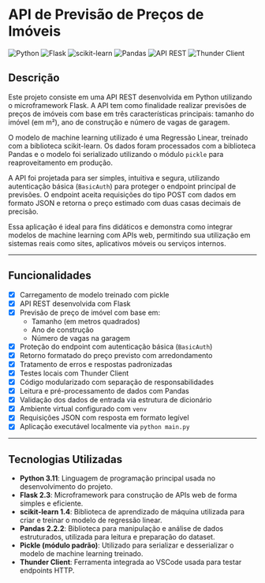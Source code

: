 # API de Previsão de Preços de Imóveis

![Python](https://img.shields.io/badge/Python-Interpreted-blue?style=flat-square&logo=python)
![Flask](https://img.shields.io/badge/Flask-Web%20Framework-black?style=flat-square&logo=flask)
![scikit-learn](https://img.shields.io/badge/scikit--learn-Machine%20Learning-orange?style=flat-square&logo=scikitlearn)
![Pandas](https://img.shields.io/badge/Pandas-Data%20Analysis-blue?style=flat-square&logo=pandas)
![API REST](https://img.shields.io/badge/API-REST-green?style=flat-square)
![Thunder Client](https://img.shields.io/badge/Thunder--Client-Tested-purple?style=flat-square)


## Descrição

Este projeto consiste em uma API REST desenvolvida em Python utilizando o microframework Flask. A API tem como finalidade realizar previsões de preços de imóveis com base em três características principais: tamanho do imóvel (em m²), ano de construção e número de vagas de garagem.

O modelo de machine learning utilizado é uma Regressão Linear, treinado com a biblioteca scikit-learn. Os dados foram processados com a biblioteca Pandas e o modelo foi serializado utilizando o módulo `pickle` para reaproveitamento em produção.

A API foi projetada para ser simples, intuitiva e segura, utilizando autenticação básica (`BasicAuth`) para proteger o endpoint principal de previsões. O endpoint aceita requisições do tipo POST com dados em formato JSON e retorna o preço estimado com duas casas decimais de precisão.

Essa aplicação é ideal para fins didáticos e demonstra como integrar modelos de machine learning com APIs web, permitindo sua utilização em sistemas reais como sites, aplicativos móveis ou serviços internos.

---

## Funcionalidades

- [x] Carregamento de modelo treinado com pickle
- [x] API REST desenvolvida com Flask
- [x] Previsão de preço de imóvel com base em:
  - Tamanho (em metros quadrados)
  - Ano de construção
  - Número de vagas na garagem
- [x] Proteção do endpoint com autenticação básica (`BasicAuth`)
- [x] Retorno formatado do preço previsto com arredondamento
- [x] Tratamento de erros e respostas padronizadas
- [x] Testes locais com Thunder Client
- [x] Código modularizado com separação de responsabilidades
- [x] Leitura e pré-processamento de dados com Pandas
- [x] Validação dos dados de entrada via estrutura de dicionário
- [x] Ambiente virtual configurado com `venv`
- [x] Requisições JSON com resposta em formato legível
- [x] Aplicação executável localmente via `python main.py`

---

## Tecnologias Utilizadas

- **Python 3.11**: Linguagem de programação principal usada no desenvolvimento do projeto.
- **Flask 2.3**: Microframework para construção de APIs web de forma simples e eficiente.
- **scikit-learn 1.4**: Biblioteca de aprendizado de máquina utilizada para criar e treinar o modelo de regressão linear.
- **Pandas 2.2.2**: Biblioteca para manipulação e análise de dados estruturados, utilizada para leitura e preparação do dataset.
- **Pickle (módulo padrão)**: Utilizado para serializar e desserializar o modelo de machine learning treinado.
- **Thunder Client**: Ferramenta integrada ao VSCode usada para testar endpoints HTTP.
